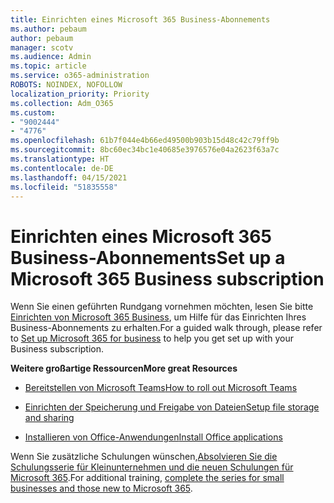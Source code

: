 ```yaml
---
title: Einrichten eines Microsoft 365 Business-Abonnements
ms.author: pebaum
author: pebaum
manager: scotv
ms.audience: Admin
ms.topic: article
ms.service: o365-administration
ROBOTS: NOINDEX, NOFOLLOW
localization_priority: Priority
ms.collection: Adm_O365
ms.custom:
- "9002444"
- "4776"
ms.openlocfilehash: 61b7f044e4b66ed49500b903b15d48c42c79ff9b
ms.sourcegitcommit: 8bc60ec34bc1e40685e3976576e04a2623f63a7c
ms.translationtype: HT
ms.contentlocale: de-DE
ms.lasthandoff: 04/15/2021
ms.locfileid: "51835558"
---
```

# <a name="set-up-a-microsoft-365-business-subscription"></a><span data-ttu-id="01432-102">Einrichten eines Microsoft 365 Business-Abonnements</span><span class="sxs-lookup"><span data-stu-id="01432-102">Set up a Microsoft 365 Business subscription</span></span>

<span data-ttu-id="01432-103">Wenn Sie einen geführten Rundgang vornehmen möchten, lesen Sie bitte [Einrichten von Microsoft 365 Business](https://docs.microsoft.com/microsoft-365/admin/setup/setup?view=o365-worldwide), um Hilfe für das Einrichten Ihres Business-Abonnements zu erhalten.</span><span class="sxs-lookup"><span data-stu-id="01432-103">For a guided walk through, please refer to [Set up Microsoft 365 for business](https://docs.microsoft.com/microsoft-365/admin/setup/setup?view=o365-worldwide) to help you get set up with your Business subscription.</span></span> 

<span data-ttu-id="01432-104">**Weitere großartige Ressourcen**</span><span class="sxs-lookup"><span data-stu-id="01432-104">**More great Resources**</span></span>

- [<span data-ttu-id="01432-105">Bereitstellen von Microsoft Teams</span><span class="sxs-lookup"><span data-stu-id="01432-105">How to roll out Microsoft Teams</span></span>](https://docs.microsoft.com/microsoftteams/how-to-roll-out-teams?toc=%2Foffice365%2Fadmin%2Ftoc.json&bc=%2Foffice365%2Fadmin%2Fbreadcrumb%2Ftoc.json&view=o365-worldwide)

- [<span data-ttu-id="01432-106">Einrichten der Speicherung und Freigabe von Dateien</span><span class="sxs-lookup"><span data-stu-id="01432-106">Setup file storage and sharing</span></span>](https://docs.microsoft.com/microsoft-365/admin/setup/set-up-file-storage-and-sharing?view=o365-worldwide)

- [<span data-ttu-id="01432-107">Installieren von Office-Anwendungen</span><span class="sxs-lookup"><span data-stu-id="01432-107">Install Office applications</span></span>](https://docs.microsoft.com/microsoft-365/admin/setup/install-applications?view=o365-worldwide)

<span data-ttu-id="01432-108">Wenn Sie zusätzliche Schulungen wünschen,[Absolvieren Sie die Schulungsserie für Kleinunternehmen und die neuen Schulungen für Microsoft 365](https://support.office.com/article/set-up-your-small-business-6ab4bbcd-79cf-4000-a0bd-d42ce4d12816).</span><span class="sxs-lookup"><span data-stu-id="01432-108">For additional training, [complete the series for small businesses and those new to Microsoft 365](https://support.office.com/article/set-up-your-small-business-6ab4bbcd-79cf-4000-a0bd-d42ce4d12816).</span></span>
